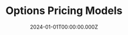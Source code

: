 ---
title: "Options Pricing Models"
date: "2024-01-01T00:00:00.000Z"
description: "A web app for calculating European option prices using Black-Scholes, Monte Carlo simulation, and Binomial models, implemented in Python 3.9 with Streamlit for visualization."
image: "/project/Options Pricing Models.gif"
projectUrl: "https://github.com/shreyashguptas/option-pricing-models"
technologies: ["Python", "Finance", "Quantitative Analysis"]
--- 